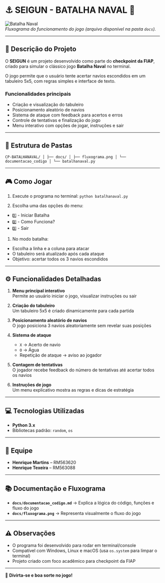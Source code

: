 # ⚓ SEIGUN - BATALHA NAVAL 🚢

![Batalha Naval](docs/fluxograma.png)  
*Fluxograma do funcionamento do jogo (arquivo disponível na pasta `docs`).*

---

## 📝 Descrição do Projeto

O **SEIGUN** é um projeto desenvolvido como parte do **checkpoint da FIAP**, criado para simular o clássico jogo **Batalha Naval** no terminal.  

O jogo permite que o usuário tente acertar navios escondidos em um tabuleiro 5x5, com regras simples e interface de texto.  

### Funcionalidades principais

- Criação e visualização do tabuleiro  
- Posicionamento aleatório de navios  
- Sistema de ataque com feedback para acertos e erros  
- Controle de tentativas e finalização do jogo  
- Menu interativo com opções de jogar, instruções e sair  

---

## 📂 Estrutura de Pastas

``
CP-BATALHANAVAL/
│
├── docs/
│ ├── fluxograma.png
│ └── documentacao_codigo
│
└── batalhanaval.py
``

---

## 🎮 Como Jogar

1. Execute o programa no terminal:
``
python batalhanaval.py
``

2. Escolha uma das opções do menu:

- `1️⃣` - Iniciar Batalha  
- `2️⃣` - Como Funciona?  
- `3️⃣` - Sair  

1. No modo batalha:

- Escolha a linha e a coluna para atacar  
- O tabuleiro será atualizado após cada ataque  
- Objetivo: acertar todos os 3 navios escondidos  

---

## ⚙️ Funcionalidades Detalhadas

1. **Menu principal interativo**  
   Permite ao usuário iniciar o jogo, visualizar instruções ou sair  

2. **Criação do tabuleiro**  
   Um tabuleiro 5x5 é criado dinamicamente para cada partida  

3. **Posicionamento aleatório de navios**  
   O jogo posiciona 3 navios aleatoriamente sem revelar suas posições  

4. **Sistema de ataque**  
   - `X` → Acerto de navio  
   - `O` → Água  
   - Repetição de ataque → aviso ao jogador  

5. **Contagem de tentativas**  
   O jogador recebe feedback do número de tentativas até acertar todos os navios  

6. **Instruções de jogo**  
   Um menu explicativo mostra as regras e dicas de estratégia  

---

## 💻 Tecnologias Utilizadas

- **Python 3.x**  
- Bibliotecas padrão: `random`, `os`  

---

## 👥 Equipe

- **Henrique Martins** – RM563620  
- **Henrique Texeira** – RM563088  

---

## 📚 Documentação e Fluxograma

- **`docs/documentacao_codigo.md`** → Explica a lógica do código, funções e fluxo do jogo  
- **`docs/fluxograma.png`** → Representa visualmente o fluxo do jogo  

---

## ⚠️ Observações

- O programa foi desenvolvido para rodar em terminal/console  
- Compatível com Windows, Linux e macOS (usa `os.system` para limpar o terminal)  
- Projeto criado com foco acadêmico para checkpoint da FIAP  

---

🎯 **Divirta-se e boa sorte no jogo!**
